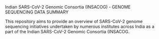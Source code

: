 Indian SARS-CoV-2 Genomic Consortia (INSACOG) - GENOME SEQUENCING DATA SUMMARY

This repository aims to provide an overview of SARS-CoV-2 genome sequencing initiatives undertaken by numerous institutes across India as a part of the Indian SARS-CoV-2 Genomic Consortia (INSACOG. 
